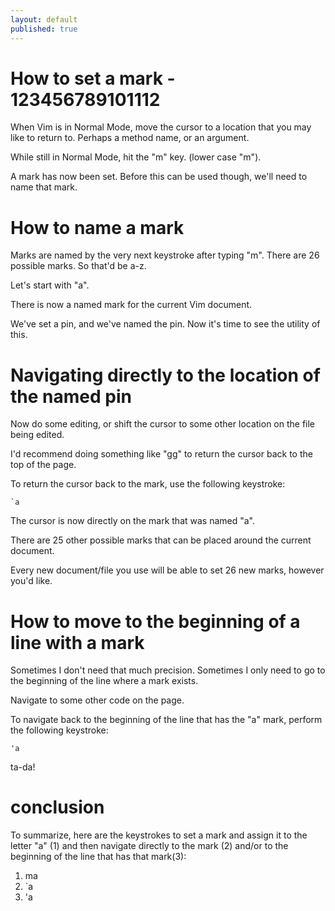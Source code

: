 ```yaml
---
layout: default
published: true
---
```


# How to set a mark - 123456789101112

When Vim is in Normal Mode, move the cursor to a location that you may like to return to. Perhaps a method name, or an argument.

While still in Normal Mode, hit the "m" key. (lower case "m").

A mark has now been set. Before this can be used though, we'll need to name that mark.

# How to name a mark

Marks are named by the very next keystroke after typing "m". There are 26 possible marks. So that'd be a-z.

Let's start with "a".

There is now a named mark for the current Vim document.

We've set a pin, and we've named the pin. Now it's time to see the utility of this.

# Navigating directly to the location of the named pin

Now do some editing, or shift the cursor to some other location on the file being edited.

I'd recommend doing something like "gg" to return the cursor back to the top of the page.

To return the cursor back to the mark, use the following keystroke:

~~~
`a
~~~
The cursor is now directly on the mark that was named "a".

There are 25 other possible marks that can be placed around the current document.

Every new document/file you use will be able to set 26 new marks, however you'd like.

# How to move to the beginning of a line with a mark

Sometimes I don't need that much precision. Sometimes I only need to go to the beginning of the line where a mark exists.

Navigate to some other code on the page.

To navigate back to the beginning of the line that has the "a" mark, perform the following keystroke:

```
'a
```

ta-da!

# conclusion

To summarize, here are the keystrokes to set a mark and assign it to the letter "a" (1) and then navigate directly to the mark (2) and/or to the beginning of the line that has that mark(3):

1. ma
2. `a
3. 'a



